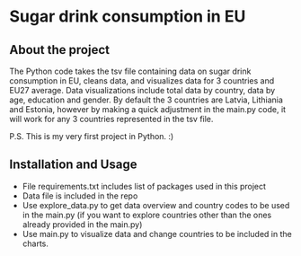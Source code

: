 # Sugar drink consumption in EU

**About the project** 
---------------
The Python code takes the tsv file containing data on sugar drink consumption in EU, cleans data, and visualizes data for 3 countries and EU27 average.
Data visualizations include total data by country, data by age, education and gender.
By default the 3 countries are Latvia, Lithiania and Estonia, however by making a quick adjustment in the main.py code, it will work for any 3 countries represented in the tsv file.

P.S. This is my very first project in Python. :)

**Installation and Usage**
----------------
* File requirements.txt includes list of packages used in this project
* Data file is included in the repo
* Use explore_data.py to get data overview and country codes to be used in the main.py (if you want to explore countries other than the ones already provided in the main.py)
* Use main.py to visualize data and change countries to be included in the charts.

